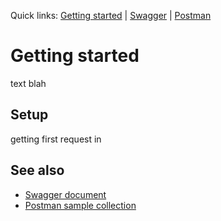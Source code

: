 Quick links: [Getting started](docs/getting-started.md) | [Swagger](docs/swagger/index.html)  |  [Postman](docs/postman.md)

# Getting started
text blah

## Setup
getting first request in


## See also

- [Swagger document](swagger/index.html)
- [Postman sample collection](postman.md)

